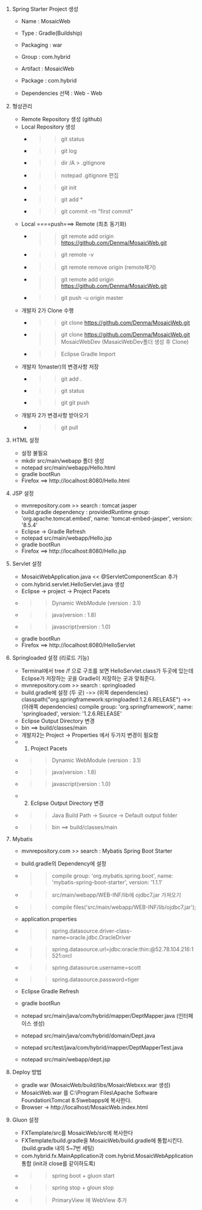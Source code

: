 
1. Spring Starter Project 생성

	- Name : MosaicWeb
	- Type : Gradle(Buildship)
	- Packaging : war
	- Group : com.hybrid
	- Artifact : MosaicWeb
	- Package : com.hybrid
	
	- Dependencies 선택 : Web - Web
2. 형상관리

	- Remote Repository 생성 (github)
	- Local Repository 생성
		- >> git status
		- >> git log
		- >> dir /A > .gitignore
		- >> notepad .gitignore 편집
		- >> git init
		- >> git add *
		- >> git commit -m "first commit" 
	- Local ====push===> Remote (최초 동기화)
		- >> git remote add origin https://github.com/Denma/MosaicWeb.git
		- >> git remote -v
		- >> git remote remove origin (remote제거)
		- >> git remote add origin https://github.com/Denma/MosaicWeb.git
		- >> git push -u origin master
	- 개발자 2가 Clone 수행
		- >> git clone https://github.com/Denma/MosaicWeb.git
		- >> git clone https://github.com/Denma/MosaicWeb.git MosaicWebDev (MasaicWebDev폴더 생성 후 Clone)
		- >> Eclipse Gradle Import		
	- 개발자 1(master)의 변경사항 저장
		- >> git add .
		- >> git status
		- >> git git push
	- 개발자 2가 변경사항 받아오기
		- >> git pull
		
3. HTML 설정

	- 설정 불필요
	- mkdir src/main/webapp 폴더 생성
	- notepad src/main/webapp/Hello.html
	- gradle bootRun 
	- Firefox ==> http://localhost:8080/Hello.html
		
4. JSP 설정

	- mvnrepository.com  >> search : tomcat jasper
	- build.gradle dependency : providedRuntime group: 'org.apache.tomcat.embed', name: 'tomcat-embed-jasper', version: '8.5.4'
	- Eclipse -> Gradle Refresh
	- notepad src/main/webapp/Hello.jsp
	- gradle bootRun
	- Firefox ==> http://localhost:8080/Hello.jsp
	
5. Servlet 설정	
	
	- MosaicWebApplication.java << @ServletComponentScan 추가
	- com.hybrid.servlet.HelloServlet.java 생성
	- Eclipse -> project -> Project Pacets 
	- >> Dynamic WebModule (version : 3.1)
	- >> java(version : 1.8)
	- >> javascript(version : 1.0)
	- gradle bootRun
	- Firefox ==> http://localhost:8080/HelloServlet
	
6. Springloaded 설정 (리로드 기능)
	
	- Terminal에서 tree /f 으로 구조를 보면 HelloServlet.class가 두곳에 있는데 Eclipse가 저장하는 곳을 Gradle이 저장하는 곳과 맞춰준다.
	- mvnrepository.com >> search : springloaded
	- build.gradle에 설정 (두 곳)
	->> (위쪽 dependencies) classpath("org.springframework:springloaded:1.2.6.RELEASE") 
	->> (아래쪽 dependencies) compile group: 'org.springframework', name: 'springloaded', version: '1.2.6.RELEASE'
	- Eclipse Output Directory 변경
	- 	bin ==> build/classes/main
	- 개발자2는 Project -> Properties 에서 두가지 변경이 필요함
	- 1. Project Pacets 
	- >> Dynamic WebModule (version : 3.1)
	- >> java(version : 1.8)
	- >> javascript(version : 1.0)
	- 2. Eclipse Output Directory 변경
	- >> Java Build Path -> Source -> Default output folder
	- >> bin ==> build/classes/main
	
7. Mybatis

	- mvnrepository.com >> search : Mybatis Spring Boot Starter
	- build.gradle의 Dependency에 설정
	- >> compile group: 'org.mybatis.spring.boot', name: 'mybatis-spring-boot-starter', version: '1.1.1'
	- >> src/main/webapp/WEB-INF/lib에 ojdbc7.jar 가져오기
	- >> compile files('src/main/webapp/WEB-INF/lib/ojdbc7.jar');
	- application.properties
	-	>>spring.datasource.driver-class-name=oracle.jdbc.OracleDriver
	-	>>spring.datasource.url=jdbc:oracle:thin:@52.78.104.216:1521:orcl
	-	>>spring.datasource.username=scott
	-	>>spring.datasource.password=tiger
	- Eclipse Gradle Refresh
	- gradle bootRun
	
	- notepad src/main/java/com/hybrid/mapper/DeptMapper.java (인터페이스 생성)
	- notepad src/main/java/com/hybrid/domain/Dept.java
	- notepad src/test/java/com/hybrid/mapper/DeptMapperTest.java
	- notepad src/main/webapp/dept.jsp	
	
8. Deploy 방법

	- gradle war (MosaicWeb/build/libs/MosaicWebxxx.war 생성)
	- MosaicWeb.war 를 C:\Program Files\Apache Software Foundation\Tomcat 8.5\webapps에 복사한다.
	- Browser -> http://localhost/MosaicWeb.index.html
	
9. Gluon 설정

	- FXTemplate/src를 MosaicWeb/src에 복사한다
	- FXTemplate/build.gradle을 MosaicWeb/build.gradle에 통합시킨다. (build.gradle 내의 5~7번 세팅)
	- com.hybrid.fx.MainApplication과 com.hybrid.MosaicWebApplication 통합 (init과 close를 같이하도록)
	- 	>> spring boot + gluon start
	- 	>> spring stop + gloun stop
	-	>> PrimaryView 에 WebView 추가
	
	
	
	